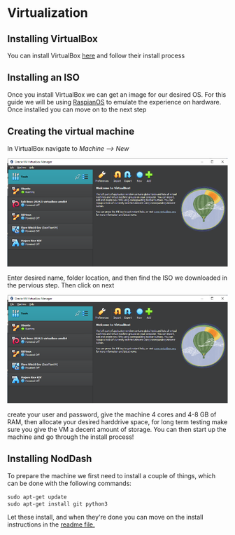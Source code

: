 # **Virtualization**


## Installing VirtualBox

 You can install VirtualBox [here](https://www.virtualbox.org/wiki/Downloads) and follow their install process

## Installing an ISO

 Once you install VirtualBox we can get an image for our desired OS. For this guide we will be using [RaspianOS](https://www.raspberrypi.com/software/raspberry-pi-desktop/) to emulate the experience on hardware. Once installed you can move on to the next step

## Creating the virtual machine 

 In VirtualBox navigate to *Machine --> New*

 ![New Machine](Docs/NewMachine.PNG)

 Enter desired name, folder location, and then find the ISO we downloaded in the pervious step. Then click on next

 ![Setup](Docs/NewMachine.PNG)

 create your user and password, give the machine 4 cores and 4-8 GB of RAM, then allocate your desired harddrive space, for long term testing make sure you give the VM a decent amount of storage. You can then start up the machine and go through the install process!

## Installing NodDash

 To prepare the machine we first need to install a couple of things, which can be done with the following commands:

 ```
 sudo apt-get update
 sudo apt-get install git python3 
 ```

 Let these install, and when they're done you can move on the install instructions in the [readme file.](README.md)